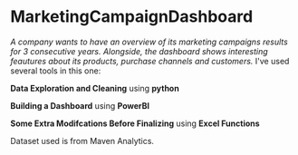 # MarketingCampaignDashboard
*A company wants to have an overview of its marketing campaigns results for 3 consecutive years. Alongside, the dashboard shows interesting feautures about its products, purchase channels and customers.*
I've used several tools in this one:

**Data Exploration and Cleaning** using **python**

**Building a Dashboard** using **PowerBI**

**Some Extra Modifcations Before Finalizing** using **Excel Functions**

Dataset used is from Maven Analytics.
